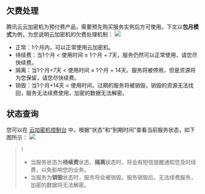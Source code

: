 

## 欠费处理
腾讯云云加密机为预付费产品，需要预先购买服务实例后方可使用。下文以**包月模式**为例，为您说明云加密机的欠费处理机制：
 ![](https://main.qcloudimg.com/raw/8e510c49599d4c5aba05d3d0c6c70c73.png)
- 正常：1个月内，可以正常使用云加密机。
- 待续费：当1个月 < 使用时间 ≤ 1个月 + 7天，服务仍然可以正常使用，请您尽快续费。
- 隔离：当1个月+7天 < 使用时间 ≤ 1个月 + 14天，服务将被停用，但是资源将为您保留，请您尽快续费。
- 销毁：当1个月+14天 < 使用时间，过期的服务将被销毁，销毁的资源无法找回，服务无法续费使用，加密的数据无法解密。

## 状态查询
您可以在 [云加密机控制台](https://console.cloud.tencent.com/hsm) 中，根据“状态”和“到期时间”查看当前服务状态，如下图所示：
![](https://main.qcloudimg.com/raw/1901c3b27ec4f0d1de8dbefef93f620b.png)
>!
>- 当服务状态为**待续费**状态、**隔离**状态时，将会有短信提醒通知您及时续费，以免影响您的业务。
>- 当服务为**销毁**状态时，服务将会被销毁，服务销毁后，无法续费服务，加密的数据将无法解密。
 
